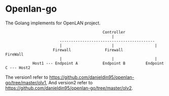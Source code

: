 # Openlan-go

The Golang implements for OpenLAN project.
    
                                               Controller
                                                   |
                            ------------------------------------------
                            |                      |                  |
                         Firewall               Firewall           FireWall
                            |                      |                  |
                Host1 --- Endpoint A           Endpoint B         Endpoint C --- Host2

The version1 refer to https://github.com/danieldin95/openlan-go/tree/master/olv1, 
And version2 refer to https://github.com/danieldin95/openlan-go/tree/master/olv2.
